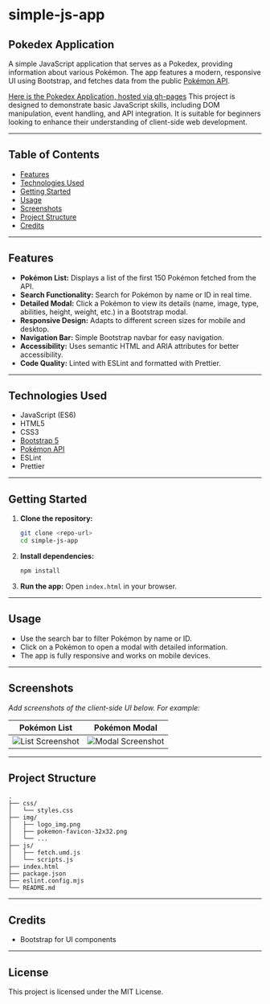 # simple-js-app

## Pokedex Application

A simple JavaScript application that serves as a Pokedex, providing information about various Pokémon. The app features a modern, responsive UI using Bootstrap, and fetches data from the public [Pokémon API](https://pokeapi.co/api/v2/pokemon/?limit=150).

[Here is the Pokedex Application, hosted via gh-pages](https://dwyertyrell.github.io/Pokedex/)
This project is designed to demonstrate basic JavaScript skills, including DOM manipulation, event handling, and API integration. It is suitable for beginners looking to enhance their understanding of client-side web development.

---

## Table of Contents
- [Features](#features)
- [Technologies Used](#technologies-used)
- [Getting Started](#getting-started)
- [Usage](#usage)
- [Screenshots](#screenshots)
- [Project Structure](#project-structure)
- [Credits](#credits)

---

## Features
- **Pokémon List:** Displays a list of the first 150 Pokémon fetched from the API.
- **Search Functionality:** Search for Pokémon by name or ID in real time.
- **Detailed Modal:** Click a Pokémon to view its details (name, image, type, abilities, height, weight, etc.) in a Bootstrap modal.
- **Responsive Design:** Adapts to different screen sizes for mobile and desktop.
- **Navigation Bar:** Simple Bootstrap navbar for easy navigation.
- **Accessibility:** Uses semantic HTML and ARIA attributes for better accessibility.
- **Code Quality:** Linted with ESLint and formatted with Prettier.

---

## Technologies Used
- JavaScript (ES6)
- HTML5
- CSS3
- [Bootstrap 5](https://getbootstrap.com/)
- [Pokémon API](https://pokeapi.co/)
- ESLint
- Prettier

---

## Getting Started

1. **Clone the repository:**
   ```sh
   git clone <repo-url>
   cd simple-js-app
   ```
2. **Install dependencies:**
   ```sh
   npm install
   ```
3. **Run the app:**
   Open `index.html` in your browser.

---

## Usage
- Use the search bar to filter Pokémon by name or ID.
- Click on a Pokémon to open a modal with detailed information.
- The app is fully responsive and works on mobile devices.

---

## Screenshots

_Add screenshots of the client-side UI below. For example:_

| Pokémon List | Pokémon Modal |
|--------------|--------------|
| ![List Screenshot](img/list-screenshot.png) | ![Modal Screenshot](img/modal-screenshot.png) |

---

## Project Structure
```
.
├── css/
│   └── styles.css
├── img/
│   ├── logo_img.png
│   ├── pokemon-favicon-32x32.png
│   └── ...
├── js/
│   ├── fetch.umd.js
│   └── scripts.js
├── index.html
├── package.json
├── eslint.config.mjs
└── README.md
```

---

## Credits
<!-- - [PokéAPI](https://pokeapi.co/) for Pokémon data -->
- Bootstrap for UI components
---

## License
This project is licensed under the MIT License.